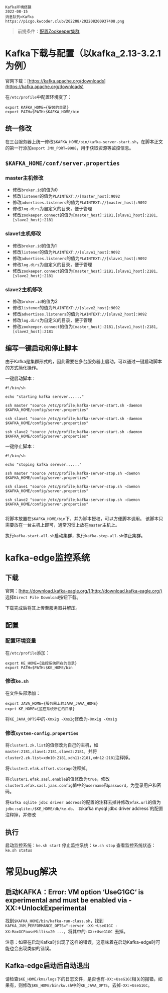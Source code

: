 ```text
Kafka环境搭建
2022-08-15
消息队列>Kafka
https://picgo.kwcoder.club/202208/202208200937408.png
```

> 前提条件：[配置Zookeeper集群](/p/20220718/)

# Kafka下载与配置（以kafka_2.13-3.2.1为例）



官网下载：[https://kafka.apache.org/downloads](https://kafka.apache.org/downloads)

在`/etc/profile`中配置环境变了：

```shell
export KAFKA_HOME={安装的目录}
export PATH=$PATH:$KAFKA_HOME/bin
```

## 统一修改

在三台服务器上统一修改`$KAFKA_HOME/bin/kafka-server-start.sh`，在脚本正文的第一行添加`export JMX_PORT=9988`，用于获取资源等监控信息。

## `$KAFKA_HOME/conf/server.properties`

### master主机修改

- 修改`broker.id`的值为0
- 修改`listener`的值为`PLAINTEXT://[master_host]:9092`
- 修改`advertises.listeners`的值为`PLAINTEXT://[master_host]:9092`
- 修改`log.dirs`为自定义的目录，便于管理
- 修改`zookeeper.connect`的值为`[master_host]:2181,[slave1_host]:2181,[slave2_host]:2181`


### slave1主机修改

- 修改`broker.id`的值为1
- 修改`listener`的值为`PLAINTEXT://[slave1_host]:9092`
- 修改`advertises.listeners`的值为`PLAINTEXT://[slave1_host]:9092`
- 修改`log.dirs`为自定义的目录，便于管理
- 修改`zookeeper.connect`的值为`[master_host]:2181,[slave1_host]:2181,[slave2_host]:2181`


### slave2主机修改

- 修改`broker.id`的值为2
- 修改`listener`的值为`PLAINTEXT://[slave2_host]:9092`
- 修改`advertises.listeners`的值为`PLAINTEXT://[slave2_host]:9092`
- 修改`log.dirs`为自定义的目录，便于管理
- 修改`zookeeper.connect`的值为`[master_host]:2181,[slave1_host]:2181,[slave2_host]:2181`

## 编写一键启动和停止脚本

由于Kafka是集群形式的，因此需要在多台服务器上启动，可以通过一键启动脚本的方式简化操作。

一键启动脚本：

```shell
#!/bin/sh

echo "starting kafka serever......"

ssh master "source /etc/profile;kafka-server-start.sh -daemon $KAFKA_HOME/config/server.properties"

ssh slave1 "source /etc/profile;kafka-server-start.sh -daemon $KAFKA_HOME/config/server.properties"

ssh slave2 "source /etc/profile;kafka-server-start.sh -daemon $KAFKA_HOME/config/server.properties"

```

一键停止脚本：

```shell
#!/bin/sh

echo "stoping kafka serever......"

ssh master "source /etc/profile;kafka-server-stop.sh -daemon $KAFKA_HOME/config/server.properties"

ssh slave1 "source /etc/profile;kafka-server-stop.sh -daemon $KAFKA_HOME/config/server.properties"

ssh slave2 "source /etc/profile;kafka-server-stop.sh -daemon $KAFKA_HOME/config/server.properties"


```

将脚本放置在`$KAFKA_HOME/bin`下，并为脚本授权，可以方便脚本调用。
该脚本只需要放在一台主机上即可，通常习惯上放在`master`主机上。

执行`kafka-start-all.sh`启动集群，执行`kafka-stop-all.sh`停止集群。

# kafka-edge监控系统

## 下载

官网：[http://download.kafka-eagle.org/](http://download.kafka-eagle.org/)
选择`Direct File Download`按钮下载。

下载完成后将其上传至服务器并解压。


## 配置

### 配置环境变量

在`/etc/profile`添加：

```shell
export KE_HOME={监控系统所在的目录}
export PATH=$PATH:$KE_HOME/bin
```

### 修改`ke.sh`

在文件头部添加：

```shell
export JAVA_HOME={服务器上的JAVA_JAVA_HOME}
exprt KE_HOME={监控系统所在的目录}
```

将`KE_JAVA_OPTS`中的`-Xmx2g -Xms2g`修改为`-Xmx1g -Xms1g`

### 修改`system-config.properties`

将`cluster1.zk.list`的值修改为自己的主机，如`master:2181,slave1:2181,slave2:2181`，并将`cluster2.zk.list=xdn10:2181,xdn11:2181,xdn12:2181`注释掉。

将`cluster2.efak.offset.storage`注释掉。

将`cluster1.efak.sasl.enable`的值修改为`true`，修改`cluster1.efak.sasl.jaas.config`值中的`username`和`password`，为登录用户和密码。

将`kafka sqlite jdbc driver address`的配置的注释去掉并修改`efak.url`的值为`jdbc:sqlite:/$KE_HOME/db/ke.db。
将`kafka mysql jdbc driver address`的配置注释掉，并修改


## 执行

启动监控系统：`ke.sh start`
停止监控系统：`ke.sh stop`
查看监控系统状态：`ke.sh status`

# 常见bug解决

## 启动KAFKA：Error: VM option ‘UseG1GC‘ is experimental and must be enabled via -XX:+UnlockExperimental

找到`$KAFKA_HOME/bin/kafka-run-class.sh`，找到`KAFKA_JVM_PERFORMANCE_OPTS="-server -XX:+UseG1GC -XX:MaxGCPauseMillis=20 ...`，将其中的`-XX:+UseG1GC `去掉。

注意：如果在启动Kafka时出现了这样的错误，这意味着在启动Kafka-edge时可能也会出现类似的错误。

## Kafka-edge启动后自动退出

请检查`$KE_HOME/kms/logs`下的日志文件，是否也有`-XX:+UseG1GC`相关的报错，如果有，则修改`$KE_HOME/bin/kw.sh`中的`KE_JAVA_OPTS`，去掉`-XX:+UseG1GC`。